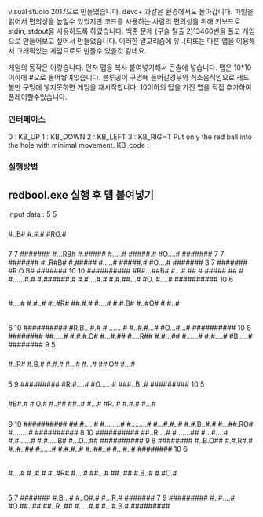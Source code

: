 visual studio 2017으로 만들었습니다.
devc+ 과같은 환경에서도 돌아갑니다.
파일을 읽어서 편의성을 높일수 있었지만 코드를 사용하는 사람의 편의성을 위해 키보드로 stdin, stdout을 사용하도록 하였습니다.
백준 문제 (구슬 탈출 2)13460번을 풀고 게임으로 만들어보고 싶어서 만들었습니다.
이러한 알고리즘에 유니티또는 다른 앱을 이용해서 그래픽있는 게임으로도 만들수 있을것 같네요.

게임의 동작은 이렇습니다.
먼저 맵을 복사 붙여넣기해서 콘솔에 넣습니다.
맵은 10*10이하에 #으로 둘어쌓여있습니다.
블루공이 구멍에 들어갈경우와 최소움직임으로 레드볼만 구멍에 넣지못하면 게임을 재시작합니다.
10이하의 답을 가진 맵을 직접 추가하여 플레이할수있습니다.


### 인터페이스
0 : KB_UP
1 : KB_DOWN
2 : KB_LEFT
3 : KB_RIGHT
Put only the red ball into the hole with minimal movement.
KB_code :


### 실행방법  
redbool.exe 실행 후 맵 붙여넣기
---
input data : 
5 5
#####
#..B#
#.#.#
#RO.#
#####
7 7
#######
#...RB#
#.#####
#.....#
#####.#
#O....#
#######
7 7
#######
#..R#B#
#.#####
#.....#
#####.#
#O....#
#######
3 7
#######
#R.O.B#
#######
10 10
##########
#R#...##B#
#...#.##.#
#####.##.#
#......#.#
#.######.#
#.#....#.#
#.#.##...#
#O..#....#
##########
10 6
######
#....#
#.#..#
#..#R#
##.#.#
#....#
#.#.B#
#..#O#
#.#..#
######
6 10
##########
#R.B...#.#
#........#
#..#.#...#
#O...#...#
##########
10 8
########
##.....#
#.#.#.O#
#...#.##
#....R##
#.#...##
#......#
#.#....#
#B.....#
########
9 5
#####
#..R#
#.B.#
#.#.#
#...#
#...#
##.O#
#...#
#####
5 9
#########
#R.#....#
#O......#
###..B..#
#########
10 5
#####
#B#.#
#.O.#
#..##
##..#
#...#
#R..#
#.#.#
#...#
#####
9 10
##########
##.#.....#
#........#
#........#
#...#.#..#
#.#.B..#.#
#...##.RO#
#........#
##########
8 10
##########
##..R....#
#.......##
#...#....#
#.#......#
#.#.....B#
#...O...##
##########
9 8
########
#..B.O##
#.#.R#.#
#..#..##
#......#
#.#.#..#
#..##..#
#...#..#
########
10 6
######
#....#
#..#.#
#..#R#
#....#
##...#
##..##
#.B..#
#.#O.#
######
5 7
#######
#.B...#
#..O#.#
#...R.#
#######
7 9
#########
#..#....#
#O.##..##
##..R..##
#.....#.#
#...#.B.#
#########
